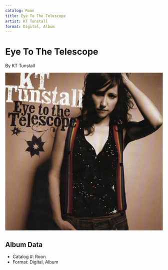 ```yaml
---
catalog: Roon
title: Eye To The Telescope
artist: KT Tunstall
format: Digital, Album
---
```


# Eye To The Telescope

By KT Tunstall

![](../../assets/albumcovers/KT_Tunstall-Eye_To_The_Telescope.png)

## Album Data

- Catalog #: Roon
- Format: Digital, Album

